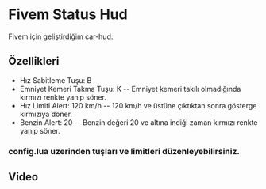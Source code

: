 # Fivem Status Hud
Fivem için geliştirdiğim car-hud.

## Özellikleri
* Hız Sabitleme Tuşu: B
* Emniyet Kemeri Takma Tuşu: K -- Emniyet kemeri takılı olmadığında kırmızı renkte yanıp söner.
* Hız Limiti Alert: 120 km/h -- 120 km/h ve üstüne çıktıktan sonra gösterge kırmızıya döner.
* Benzin Alert: 20 -- Benzin değeri 20 ve altına indiği zaman kırmızı renkte yanıp söner.
### config.lua uzerinden tuşları ve limitleri düzenleyebilirsiniz.

## Video

